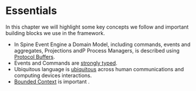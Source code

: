 # Essentials

In this chapter we will highlight some key concepts we follow and important building blocks we use in the framework.

* In Spine Event Engine a Domain Model, including commands, events and aggregates, Projections andP Process Managers, is described using [Protocol Buffers](essentials/principles.md).
* Events and Commands are [ strongly typed](essentials/strongly_typed.md).
* Ubiquitous language is [ubiquitous](/essentials/) across human communications and computing devices interactions.
* [Bounded Context](/essentials/bounded_context.md) is important .
